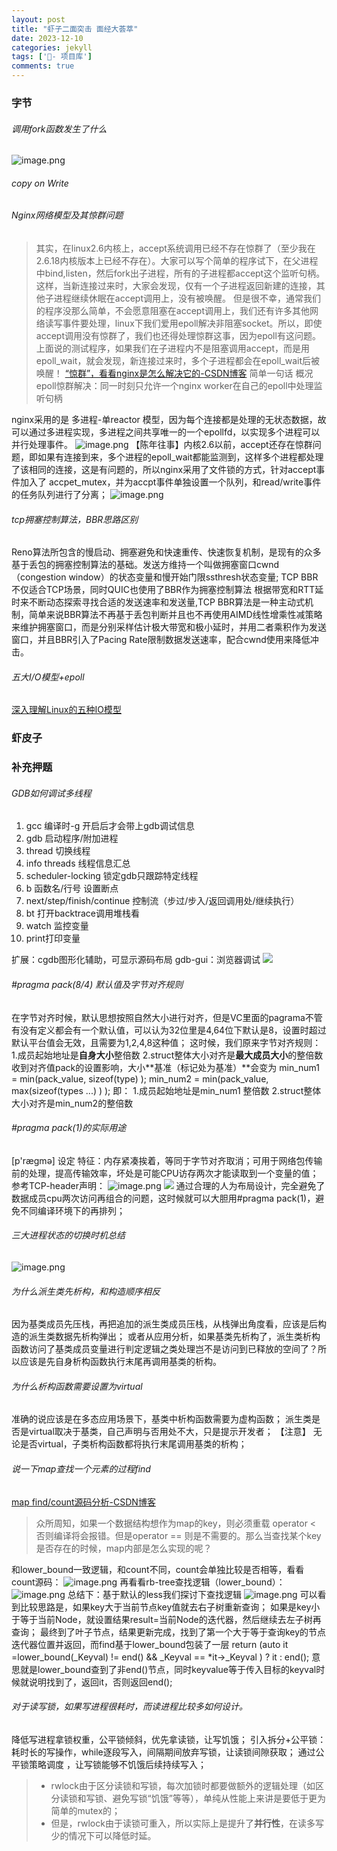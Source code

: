 ```yaml
---
layout: post
title: "虾子二面突击 面经大荟萃"
date: 2023-12-10
categories: jekyll
tags: ['🥁- 项目库']
comments: true
---
```


### 字节
###### 调用fork函数发生了什么
![image.png](images/1699254794689-803c164a-a79b-43fc-b953-4baa1412ddb4.png)
###### copy on Write
###### Nginx网络模型及其惊群问题
> 其实，在linux2.6内核上，accept系统调用已经不存在惊群了（至少我在2.6.18内核版本上已经不存在）。大家可以写个简单的程序试下，在父进程中bind,listen，然后fork出子进程，所有的子进程都accept这个监听句柄。这样，当新连接过来时，大家会发现，仅有一个子进程返回新建的连接，其他子进程继续休眠在accept调用上，没有被唤醒。
> 但是很不幸，通常我们的程序没那么简单，不会愿意阻塞在accept调用上，我们还有许多其他网络读写事件要处理，linux下我们爱用epoll解决非阻塞socket。所以，即使accept调用没有惊群了，我们也还得处理惊群这事，因为epoll有这问题。上面说的测试程序，如果我们在子进程内不是阻塞调用accept，而是用epoll_wait，就会发现，新连接过来时，多个子进程都会在epoll_wait后被唤醒！
> [“惊群”，看看nginx是怎么解决它的-CSDN博客](https://blog.csdn.net/russell_tao/article/details/7204260)
> 简单一句话 概况epoll惊群解决：同一时刻只允许一个nginx worker在自己的epoll中处理监听句柄

nginx采用的是 多进程-单reactor 模型，因为每个连接都是处理的无状态数据，故可以通过多进程实现，多进程之间共享唯一的一个epollfd，以实现多个进程可以并行处理事件。
![image.png](images/1699425969060-e35fb60f-4935-4cb8-b26a-6538945a5f4e.png)
【陈年往事】内核2.6以前，accept还存在惊群问题，即如果有连接到来，多个进程的epoll_wait都能监测到，这样多个进程都处理了该相同的连接，这是有问题的，所以nginx采用了文件锁的方式，针对accept事件加入了 accpet_mutex，并为accpt事件单独设置一个队列，和read/write事件的任务队列进行了分离；
![image.png](images/1699426606875-8d3715de-4539-43ac-821a-567065fe047f.png)
###### tcp拥塞控制算法，BBR思路区别
Reno算法所包含的慢启动、拥塞避免和快速重传、快速恢复机制，是现有的众多基于丢包的拥塞控制算法的基础。发送方维持一个叫做拥塞窗口cwnd（congestion window）的状态变量和慢开始门限ssthresh状态变量;
TCP BBR 不仅适合TCP场景，同时QUIC也使用了BBR作为拥塞控制算法
根据带宽和RTT延时来不断动态探索寻找合适的发送速率和发送量,TCP BBR算法是一种主动式机制，简单来说BBR算法不再基于丢包判断并且也不再使用AIMD线性增乘性减策略来维护拥塞窗口，而是分别采样估计极大带宽和极小延时，并用二者乘积作为发送窗口，并且BBR引入了Pacing Rate限制数据发送速率，配合cwnd使用来降低冲击。
###### 五大I/O模型+epoll
[深入理解Linux的五种IO模型](https://zhuanlan.zhihu.com/p/615323090?utm_id=0)
### 虾皮子

### 补充押题
###### GDB如何调试多线程

   1. gcc 编译时-g 开启后才会带上gdb调试信息
   2. gdb 启动程序/附加进程
   3. thread 切换线程
   4. info threads 线程信息汇总
   5. scheduler-locking 锁定gdb只跟踪特定线程
   6. b 函数名/行号 设置断点
   7. next/step/finish/continue 控制流（步过/步入/返回调用处/继续执行）
   8. bt 打开backtrace调用堆栈看
   9. watch 监控变量
   10. print打印变量

扩展：cgdb图形化辅助，可显示源码布局
gdb-gui：浏览器调试
![](images/1698847535965-f9928c94-b373-4880-b334-d8111ff19245.png)

###### #pragma pack(8/4) 默认值及字节对齐规则
在字节对齐时候，默认思想按照自然大小进行对齐，但是VC里面的pagrama不管有没有定义都会有一个默认值，可以认为32位里是4,64位下默认是8，设置时超过默认平台值会无效，且需要为1,2,4,8这种值；
这时候，我们原来字节对齐规则：
1.成员起始地址是**自身大小**整倍数
2.struct整体大小对齐是**最大成员大小**的整倍数
收到对齐值pack的设置影响，大小**基准（标记处为基准）**会变为 
min_num1 = min(pack_value, sizeof(type) ); 
min_num2 = min(pack_value, max(sizeof(types ...) )  ); 
即：
1.成员起始地址是min_num1 整倍数
2.struct整体大小对齐是min_num2的整倍数

###### #pragma pack(1)的实际用途
[p'ræɡmə] 设定
特征：内存紧凑挨着，等同于字节对齐取消；可用于网络包传输前的处理，提高传输效率，坏处是可能CPU访存两次才能读取到一个变量的值；
参考TCP-header声明：
![image.png](images/1698852667731-68a755bd-7855-4504-8094-8bcfd0617089.png)
![](images/1698852710779-b613527c-fa07-4eb4-ae6e-ebe834046e81.png)
通过合理的人为布局设计，完全避免了数据成员cpu两次访问再组合的问题，这时候就可以大胆用#pragma pack(1)，避免不同编译环境下的再排列；

###### 三大进程状态的切换时机总结
![image.png](images/1698856221728-f63a5d96-7bef-48dd-abae-7a489cbdaa70.png)
###### 为什么派生类先析构，和构造顺序相反
因为基类成员先压栈，再把追加的派生类成员压栈，从栈弹出角度看，应该是后构造的派生类数据先析构弹出；
或者从应用分析，如果基类先析构了，派生类析构函数访问了基类成员变量进行判定逻辑之类处理岂不是访问到已释放的空间了？所以应该是先自身析构函数执行末尾再调用基类的析构。

###### 为什么析构函数需要设置为virtual
准确的说应该是在多态应用场景下，基类中析构函数需要为虚构函数；
派生类是否是virtual取决于基类，自己声明与否用处不大，只是提示开发者；
【注意】 无论是否virtual，子类析构函数都将执行末尾调用基类的析构；
###### 说一下map查找一个元素的过程find
[map find/count源码分析-CSDN博客](https://blog.csdn.net/CAir2/article/details/128798106)
> 众所周知，如果一个数据结构想作为map的key，则必须重载 operator < 否则编译将会报错。但是operator == 则是不需要的。那么当查找某个key是否存在的时候，map内部是怎么实现的呢？

和lower_bound一致逻辑，和count不同，count会单独比较是否相等，看看count源码：
![image.png](images/1699085262917-8ebeb0d1-ecb8-4f34-ad47-55952c06c69e.png)
再看看rb-tree查找逻辑（lower_bound）：
![image.png](images/1699085362819-491a6d42-8692-4081-a54c-cee4b9294b5b.png)
总结下：基于默认的less我们探讨下查找逻辑
![image.png](images/1699085424462-e2b4836d-0ac9-4edd-88b9-aae6db554732.png)
可以看到比较思路是，如果key大于当前节点key值就去右子树重新查询；
如果是key小于等于当前Node，就设置结果result=当前Node的迭代器，然后继续去左子树再查询；
最终到了叶子节点，结果更新完成，找到了第一个大于等于查询key的节点迭代器位置并返回，而find基于lower_bound包装了一层 return (auto it =lower_bound(_Keyval) != end()  && _Keyval == *it->_Keyval )  ? it : end();
意思就是lower_bound查到了非end()节点，同时keyvalue等于传入目标的keyval时候就说明找到了，返回it，否则返回end();

###### 对于读写锁，如果写进程很耗时，而读进程比较多如何设计。
降低写进程拿锁权重，公平锁倾斜，优先拿读锁，让写饥饿；
引入拆分+公平锁：耗时长的写操作，while逐段写入，间隔期间放弃写锁，让读锁间隙获取；
通过公平锁策略调度 ，让写锁能够不饥饿后续持续写入；
> - rwlock由于区分读锁和写锁，每次加锁时都要做额外的逻辑处理（如区分读锁和写锁、避免写锁“饥饿”等等），单纯从性能上来讲是要低于更为简单的mutex的；
> - 但是，rwlock由于读锁可重入，所以实际上是提升了**并行性**，在读多写少的情况下可以降低时延。


